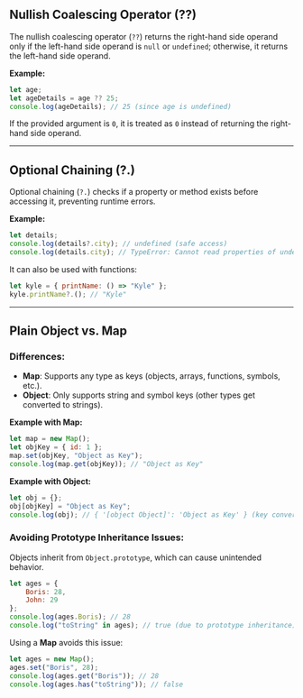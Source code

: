 ## Nullish Coalescing Operator (??)
The nullish coalescing operator (`??`) returns the right-hand side operand only if the left-hand side operand is `null` or `undefined`; otherwise, it returns the left-hand side operand.

**Example:**
```javascript
let age;
let ageDetails = age ?? 25;
console.log(ageDetails); // 25 (since age is undefined)
```

If the provided argument is `0`, it is treated as `0` instead of returning the right-hand side operand.

---

## Optional Chaining (?.)
Optional chaining (`?.`) checks if a property or method exists before accessing it, preventing runtime errors.

**Example:**
```javascript
let details;
console.log(details?.city); // undefined (safe access)
console.log(details.city); // TypeError: Cannot read properties of undefined
```

It can also be used with functions:
```javascript
let kyle = { printName: () => "Kyle" };
kyle.printName?.(); // "Kyle"
```

---

## Plain Object vs. Map
### Differences:
- **Map**: Supports any type as keys (objects, arrays, functions, symbols, etc.).
- **Object**: Only supports string and symbol keys (other types get converted to strings).

**Example with Map:**
```javascript
let map = new Map();
let objKey = { id: 1 };
map.set(objKey, "Object as Key");
console.log(map.get(objKey)); // "Object as Key"
```

**Example with Object:**
```javascript
let obj = {};
obj[objKey] = "Object as Key";
console.log(obj); // { '[object Object]': 'Object as Key' } (key converted to string)
```

### Avoiding Prototype Inheritance Issues:
Objects inherit from `Object.prototype`, which can cause unintended behavior.
```javascript
let ages = {
    Boris: 28,
    John: 29
};
console.log(ages.Boris); // 28
console.log("toString" in ages); // true (due to prototype inheritance)
```

Using a **Map** avoids this issue:
```javascript
let ages = new Map();
ages.set("Boris", 28);
console.log(ages.get("Boris")); // 28
console.log(ages.has("toString")); // false
```

